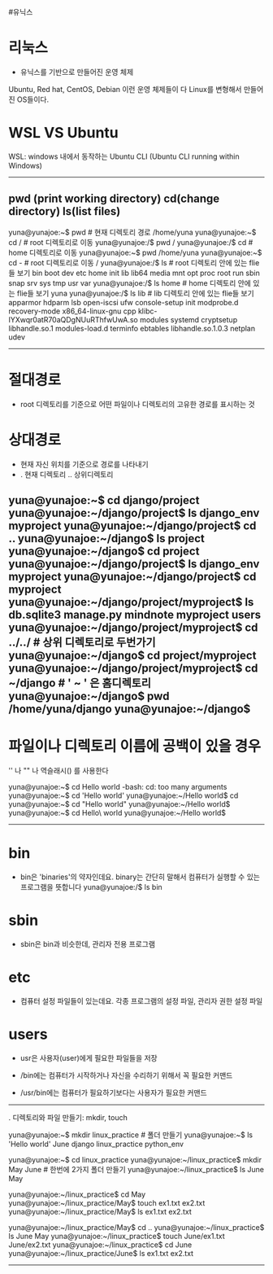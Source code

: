#유닉스 


# 리눅스
- 유닉스를 기반으로 만들어진 운영 체제

 Ubuntu, Red hat, CentOS, Debian 이런 운영 체제들이 다 Linux를 변형해서 만들어진 OS들이다.


# WSL VS Ubuntu 
WSL: windows 내에서 동작하는 Ubuntu CLI (Ubuntu CLI running within Windows)

------------------------------------

pwd (print working directory)
cd(change directory) 
ls(list files) 
----------------------------------------

yuna@yunajoe:~$ pwd  # 현재 디렉토리 경로 
/home/yuna
yuna@yunajoe:~$ cd /  # root 디렉토리로 이동
yuna@yunajoe:/$ pwd
/
yuna@yunajoe:/$ cd  # home 디렉토리로 이동
yuna@yunajoe:~$ pwd
/home/yuna
yuna@yunajoe:~$ cd - # root 디렉토리로 이동
/
yuna@yunajoe:/$ ls  # root 디렉토리 안에 있는 flie들 보기
bin  boot  dev  etc  home  init  lib  lib64  media  mnt  opt  proc  root  run  sbin  snap  srv  sys  tmp  usr  var
yuna@yunajoe:/$ ls home  # home 디렉토리 안에 있는 flie들 보기
yuna
yuna@yunajoe:/$ ls lib  # lib 디렉토리 안에 있는 flie들 보기
apparmor       hdparm                                lsb             open-iscsi     ufw
console-setup  init                                  modprobe.d      recovery-mode  x86_64-linux-gnu
cpp            klibc-IYXwqr0atR70aQDgNUuRThfwUwA.so  modules         systemd
cryptsetup     libhandle.so.1                        modules-load.d  terminfo
ebtables       libhandle.so.1.0.3                    netplan         udev

-----------------------------------------------------------------------------------
# 절대경로 
- root 디렉토리를 기준으로 어떤 파일이나 디렉토리의 고유한 경로를 표시하는 것 

# 상대경로 
- 현재 자신 위치를 기준으로 경로를 나타내기 
-  . 현재 디렉토리  .. 상위디렉토리 


yuna@yunajoe:~$ cd django/project
yuna@yunajoe:~/django/project$ ls
django_env  myproject
yuna@yunajoe:~/django/project$ cd ..
yuna@yunajoe:~/django$ ls
project
yuna@yunajoe:~/django$ cd project
yuna@yunajoe:~/django/project$ ls
django_env  myproject
yuna@yunajoe:~/django/project$ cd myproject
yuna@yunajoe:~/django/project/myproject$ ls
db.sqlite3  manage.py  mindnote  myproject  users
yuna@yunajoe:~/django/project/myproject$ cd ../../  # 상위 디렉토리로 두번가기 
yuna@yunajoe:~/django$ cd project/myproject
yuna@yunajoe:~/django/project/myproject$ cd ~/django   #  ' ~ ' 은 홈디렉토리 
yuna@yunajoe:~/django$ pwd
/home/yuna/django
yuna@yunajoe:~/django$
-----------------------------------------------------

# 파일이나 디렉토리 이름에 공백이 있을 경우

'' 나 "" 나 역슬래시(\) 를 사용한다 

yuna@yunajoe:~$ cd Hello world
-bash: cd: too many arguments
yuna@yunajoe:~$ cd 'Hello world'
yuna@yunajoe:~/Hello world$ cd
yuna@yunajoe:~$ cd "Hello world"
yuna@yunajoe:~/Hello world$
yuna@yunajoe:~$ cd Hello\ world
yuna@yunajoe:~/Hello world$


-----------------------------------------------------------------

# bin 
- bin은 'binaries'의 약자인데요. binary는 간단히 말해서 컴퓨터가 실행할 수 있는 프로그램을 뜻합니다
yuna@yunajoe:/$ ls bin

# sbin
- sbin은 bin과 비슷한데, 관리자 전용 프로그램

# etc
-  컴퓨터 설정 파일들이 있는데요. 각종 프로그램의 설정 파일, 관리자 권한 설정 파일 

# users
- usr은 사용자(user)에게 필요한 파일들을 저장

-  /bin에는 컴퓨터가 시작하거나 자신을 수리하기 위해서 꼭 필요한 커맨드
- /usr/bin에는 컴퓨터가 필요하기보다는 사용자가 필요한 커맨드

--------------------------------------------------------------------------

. 디렉토리와 파일 만들기: mkdir, touch

yuna@yunajoe:~$ mkdir linux_practice  # 폴더 만들기 
yuna@yunajoe:~$ ls
'Hello world'   June   django   linux_practice   python_env

yuna@yunajoe:~$ cd linux_practice
yuna@yunajoe:~/linux_practice$ mkdir May June  # 한번에 2가지 폴더 만들기
yuna@yunajoe:~/linux_practice$ ls
June  May

yuna@yunajoe:~/linux_practice$ cd May
yuna@yunajoe:~/linux_practice/May$ touch ex1.txt ex2.txt
yuna@yunajoe:~/linux_practice/May$ ls
ex1.txt  ex2.txt

yuna@yunajoe:~/linux_practice/May$ cd ..
yuna@yunajoe:~/linux_practice$ ls
June  May
yuna@yunajoe:~/linux_practice$ touch June/ex1.txt June/ex2.txt
yuna@yunajoe:~/linux_practice$ cd June
yuna@yunajoe:~/linux_practice/June$ ls
ex1.txt  ex2.txt

----------------------------------------------------------------

